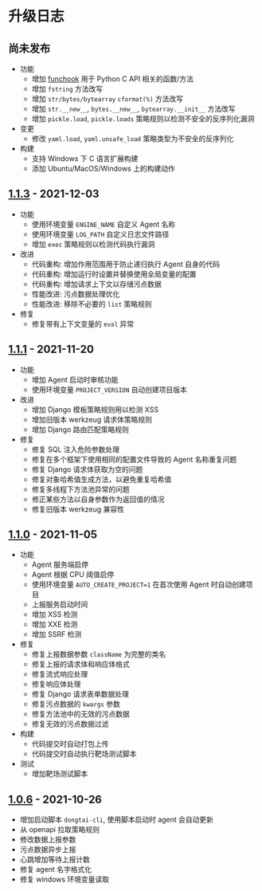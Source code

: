# 升级日志

## 尚未发布

* 功能
  * 增加 [funchook](https://github.com/kubo/funchook) 用于 Python C API 相关的函数/方法
  * 增加 `fstring` 方法改写
  * 增加 `str/bytes/bytearray` `cformat(%)` 方法改写
  * 增加 `str.__new__`, `bytes.__new__`, `bytearray.__init__` 方法改写
  * 增加 `pickle.load`, `pickle.loads` 策略规则以检测不安全的反序列化漏洞
* 变更
  * 修改 `yaml.load`, `yaml.unsafe_load` 策略类型为不安全的反序列化
* 构建
  * 支持 Windows 下 C 语言扩展构建
  * 添加 Ubuntu/MacOS/Windows 上的构建动作

## [1.1.3](https://github.com/HXSecurity/DongTai-agent-python/releases/tag/v1.1.3) - 2021-12-03

* 功能
  * 使用环境变量 `ENGINE_NAME` 自定义 Agent 名称
  * 使用环境变量 `LOG_PATH` 自定义日志文件路径
  * 增加 `exec` 策略规则以检测代码执行漏洞
* 改进
  * 代码重构: 增加作用范围用于防止递归执行 Agent 自身的代码
  * 代码重构: 增加运行时设置并替换使用全局变量的配置
  * 代码重构: 增加请求上下文以存储污点数据
  * 性能改进: 污点数据处理优化
  * 性能改进: 移除不必要的 `list` 策略规则
* 修复
  * 修复带有上下文变量的 `eval` 异常

## [1.1.1](https://github.com/HXSecurity/DongTai-agent-python/releases/tag/v1.1.1) - 2021-11-20

* 功能
  * 增加 Agent 启动时审核功能
  * 使用环境变量 `PROJECT_VERSION` 自动创建项目版本
* 改进
  * 增加 Django 模板策略规则用以检测 XSS
  * 增加旧版本 werkzeug 请求体策略规则
  * 增加 Django 路由匹配策略规则
* 修复
  * 修复 SQL 注入危险参数处理
  * 修复在多个框架下使用相同的配置文件导致的 Agent 名称重复问题
  * 修复 Django 请求体获取为空的问题
  * 修复对象哈希值生成方法，以避免重复哈希值
  * 修复多线程下方法池异常的问题
  * 修正某些方法以自身参数作为返回值的情况
  * 修复旧版本 werkzeug 兼容性

## [1.1.0](https://github.com/HXSecurity/DongTai-agent-python/releases/tag/v1.1.0) - 2021-11-05

* 功能
  * Agent 服务端启停
  * Agent 根据 CPU 阈值启停
  * 使用环境变量 `AUTO_CREATE_PROJECT=1` 在首次使用 Agent 时自动创建项目
  * 上报服务启动时间
  * 增加 XSS 检测
  * 增加 XXE 检测
  * 增加 SSRF 检测
* 修复
  * 修复上报数据参数 `className` 为完整的类名
  * 修复上报的请求体和响应体格式
  * 修复流式响应处理
  * 修复响应体处理
  * 修复 Django 请求表单数据处理
  * 修复污点数据的 `kwargs` 参数
  * 修复方法池中的无效的污点数据
  * 修复无效的污点数据过滤
* 构建
  * 代码提交时自动打包上传
  * 代码提交时自动执行靶场测试脚本
* 测试
  * 增加靶场测试脚本

## [1.0.6](https://github.com/HXSecurity/DongTai-agent-python/releases/tag/v1.0.6) - 2021-10-26

* 增加启动脚本 `dongtai-cli`, 使用脚本启动时 agent 会自动更新
* 从 openapi 拉取策略规则
* 修改数据上报参数
* 污点数据异步上报
* 心跳增加等待上报计数
* 修复 agent 名字格式化
* 修复 windows 环境变量读取
